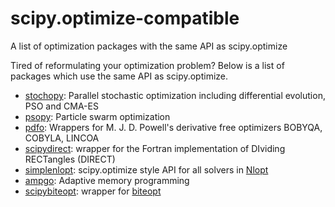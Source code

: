 # scipy.optimize-compatible
A list of optimization packages with the same API as scipy.optimize

Tired of reformulating your optimization problem?
Below is a list of packages which use the same API as scipy.optimize.

* [stochopy](https://github.com/keurfonluu/stochopy): Parallel stochastic optimization including differential evolution, PSO and CMA-ES
* [psopy](https://github.com/jerrytheo/psopy): Particle swarm optimization
* [pdfo](https://github.com/pdfo/pdfo): Wrappers for M. J. D. Powell's derivative free optimizers BOBYQA, COBYLA, LINCOA
* [scipydirect](https://github.com/andim/scipydirect): wrapper for the Fortran implementation of DIviding RECTangles (DIRECT)
* [simplenlopt](https://github.com/dschmitz89/simplenlopt): scipy.optimize style API for all solvers in [Nlopt](https://github.com/stevengj/nlopt)
* [ampgo](https://github.com/dschmitz89/ampgo): Adaptive memory programming
* [scipybiteopt](https://github.com/dschmitz89/scipybiteopt): wrapper for [biteopt](https://github.com/avaneev/biteopt)
